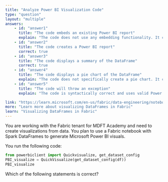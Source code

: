 ```yaml
---
title: "Analyze Power BI Visualization Code"
type: "question"
layout: "multiple"
answers:
    - id: "answer1"
      title: "The code embeds an existing Power BI report"
      explain: "The code does not use any embedding functionality. It creates a new visualization from scratch using the DataFrame."
    - id: "answer2"
      title: "The code creates a Power BI report"
      correct: true
    - id: "answer3"
      title: "The code displays a summary of the DataFrame"
      correct: true
    - id: "answer4"
      title: "The code displays a pie chart of the DataFrame"
      explain: "The code does not specifically create a pie chart. It creates a general visualization based on the DataFrame's structure."
    - id: "answer5"
      title: "The code will throw an exception"
      explain: "The code is syntactically correct and uses valid Power BI client functions. There is no reason for it to throw an exception."

link: "https://learn.microsoft.com/en-us/fabric/data-engineering/notebook-visualization"
more: "Learn more about visualizing DataFrames in Fabric"
learn: "Visualizing DataFrames in Fabric"
---
```


You are working with the Fabric tenant for MDFT Academy and need to create visualizations from data. You plan to use a Fabric notebook with Spark DataFrames to generate Microsoft Power BI visuals.

You run the following code:

```python
from powerbiclient import Quickvisualize, get_dataset_config
PBI_visualize = QuickVisualize(get_dataset_config(df))
PBI_visualize
```

Which of the following statements is correct?
